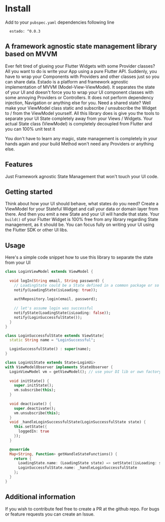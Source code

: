 # Install
Add to your `pubspec.yaml` dependencies following line
```
  estado: ^0.0.3
```

## A framework agnostic state management library based on MVVM
Ever felt tired of glueing your Flutter Widgets with some Provider classes? All you want to do is
write your App using a pure Flutter API. Suddenly, you have to wrap your Components with Providers
and other classes just so you can share data. Estado is a platform and framework agnostic
implementation of MVVM (Model-View-ViewModel). It separates the state of your UI and doesn't force
you to wrap your UI component classes with some annoying Providers or Controllers. It does not
perform dependency injection, Navigation or anything else for you. Need a shared state? Well make
your ViewModel class static and subscribe / unsubscribe the Widget to / from the ViewModel yourself.
All this library does is give you the tools to separate your UI State completely away from your
Views / Widgets. Your actual State class (ViewModel) is completely decoupled from Flutter and you
can 100% unit test it

You don't have to learn any magic, state management is completely in your hands again and
your build Method won't need any Providers or anything else. 


## Features

Just Framework agnostic State Management that won't touch your UI code.

## Getting started

Think about how your UI should behave, what states do you need?
Create a ViewModel for your Stateful Widget and call your data or domain layer from there.
And then you emit a new State and your UI will handle that state. Your `build()` of your Flutter
Widget is 100% free from any library regarding State management, as it should be. You can focus
fully on writing your UI using the Flutter SDK or other UI libs.

## Usage

Here's a simple code snippet how to use this library to separate the state from your UI
```dart
class LoginViewModel extends ViewModel {
  
  void logIn(String email, String password) {
    // LoadingState could be a State defined in a common package or so
    notify(LoadingState(isLoading: true));
    
    authRepository.login(email, password);
    
    // let's assume login was successful
    notifyState(LoadingState(isLoading: false));
    notify(LoginSuccessfulState());
  }
}

class LoginSuccessfulState extends ViewState{
  static String name = "LoginSuccessful";

  LoginSuccessfulState() : super(name);
}

class LoginUiState extends State<LoginUi> 
with ViewModelObserver implements StateObserver {
  LoginViewModel vm = getViewModel(); // use your DI lib or own factory, its up to you
  
  void initState() {
    super.initState();
    vm.subscribe(this);
  }
  
  void deactivate() {
    super.deactivate();
    vm.unsubscribe(this);
  }
  void _handleLoginSuccessfulState(LoginSuccessfulState state) {
    this.setState({
      loggedIn: true
    });
  }

  @override
  Map<String, Function> getHandleStateFunctions() {
    return {
      LoadingState.name: (LoadingState state) => setState({isLoading: state.isLoading}),
      LoginSuccessfulState.name: _handleLoginSuccessfulState
    };
  }
}
```

## Additional information

If you wish to contribute feel free to create a PR at the github repo. For bugs or feature requests
you can create an Issue.

